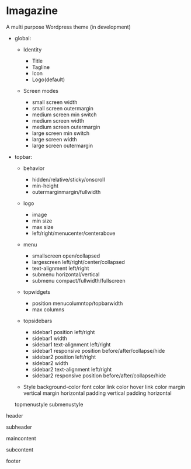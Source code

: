 # Imagazine
A multi purpose Wordpress theme (in development)


* global:

  * Identity
    * Title
    * Tagline
    * Icon
    * Logo(default)
	
  * Screen modes
    * small screen width
    * small screen outermargin 
    * medium screen min switch
    * medium screen width
    * medium screen outermargin 
    * large screen min switch
    * large screen width
    * large screen outermargin
        
* topbar:
   
  * behavior
    * hidden/relative/sticky/onscroll
    * min-height
    * outermarginmargin/fullwidth
 
  * logo
    * image
    * min size
    * max size
    * left/right/menucenter/centerabove
    
  * menu
    * smallscreen open/collapsed
    * largescreen left/right/center/collapsed
    * text-alignment left/right
    * submenu horizontal/vertical
    * submenu compact/fullwidth/fullscreen
    
  * topwidgets
    * position menucolumntop/topbarwidth
    * max columns
  
  * topsidebars
    * sidebar1 position left/right
    * sidebar1 width
    * sidebar1 text-alignment left/right
    * sidebar1 responsive position before/after/collapse/hide
    * sidebar2 position left/right
    * sidebar2 width
    * sidebar2 text-alignment left/right
    * sidebar2 responsive position before/after/collapse/hide
    
  * Style
    background-color
    font color
    link color
    hover link color
    margin vertical
    margin horizontal
    padding vertical
    padding horizontal

  topmenustyle
  submenustyle

header

subheader

maincontent

subcontent

footer
